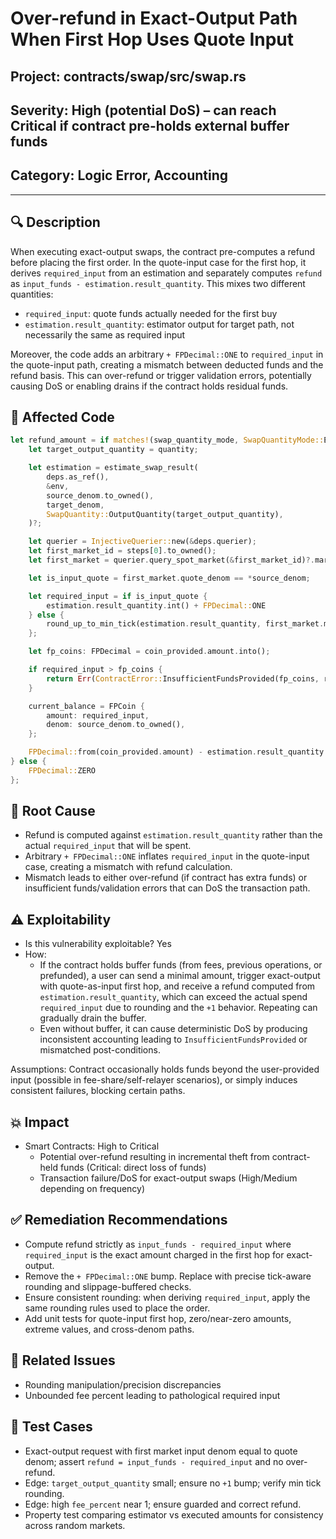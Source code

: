 # Over-refund in Exact-Output Path When First Hop Uses Quote Input

## Project: contracts/swap/src/swap.rs

## Severity: High (potential DoS) – can reach Critical if contract pre-holds external buffer funds

## Category: Logic Error, Accounting

---

## 🔍 Description
When executing exact-output swaps, the contract pre-computes a refund before placing the first order. In the quote-input case for the first hop, it derives `required_input` from an estimation and separately computes `refund` as `input_funds - estimation.result_quantity`. This mixes two different quantities:
- `required_input`: quote funds actually needed for the first buy
- `estimation.result_quantity`: estimator output for target path, not necessarily the same as required input

Moreover, the code adds an arbitrary `+ FPDecimal::ONE` to `required_input` in the quote-input path, creating a mismatch between deducted funds and the refund basis. This can over-refund or trigger validation errors, potentially causing DoS or enabling drains if the contract holds residual funds.

## 📜 Affected Code
```rust
let refund_amount = if matches!(swap_quantity_mode, SwapQuantityMode::ExactOutputQuantity(..)) {
    let target_output_quantity = quantity;

    let estimation = estimate_swap_result(
        deps.as_ref(),
        &env,
        source_denom.to_owned(),
        target_denom,
        SwapQuantity::OutputQuantity(target_output_quantity),
    )?;

    let querier = InjectiveQuerier::new(&deps.querier);
    let first_market_id = steps[0].to_owned();
    let first_market = querier.query_spot_market(&first_market_id)?.market.expect("market should be available");

    let is_input_quote = first_market.quote_denom == *source_denom;

    let required_input = if is_input_quote {
        estimation.result_quantity.int() + FPDecimal::ONE
    } else {
        round_up_to_min_tick(estimation.result_quantity, first_market.min_quantity_tick_size)
    };

    let fp_coins: FPDecimal = coin_provided.amount.into();

    if required_input > fp_coins {
        return Err(ContractError::InsufficientFundsProvided(fp_coins, required_input));
    }

    current_balance = FPCoin {
        amount: required_input,
        denom: source_denom.to_owned(),
    };

    FPDecimal::from(coin_provided.amount) - estimation.result_quantity
} else {
    FPDecimal::ZERO
};
```

## 🧠 Root Cause
- Refund is computed against `estimation.result_quantity` rather than the actual `required_input` that will be spent.
- Arbitrary `+ FPDecimal::ONE` inflates `required_input` in the quote-input case, creating a mismatch with refund calculation.
- Mismatch leads to either over-refund (if contract has extra funds) or insufficient funds/validation errors that can DoS the transaction path.

## ⚠️ Exploitability
- Is this vulnerability exploitable? Yes
- How:
  - If the contract holds buffer funds (from fees, previous operations, or prefunded), a user can send a minimal amount, trigger exact-output with quote-as-input first hop, and receive a refund computed from `estimation.result_quantity`, which can exceed the actual spend `required_input` due to rounding and the `+1` behavior. Repeating can gradually drain the buffer.
  - Even without buffer, it can cause deterministic DoS by producing inconsistent accounting leading to `InsufficientFundsProvided` or mismatched post-conditions.

Assumptions: Contract occasionally holds funds beyond the user-provided input (possible in fee-share/self-relayer scenarios), or simply induces consistent failures, blocking certain paths.

## 💥 Impact
- Smart Contracts: High to Critical
  - Potential over-refund resulting in incremental theft from contract-held funds (Critical: direct loss of funds)
  - Transaction failure/DoS for exact-output swaps (High/Medium depending on frequency)

## ✅ Remediation Recommendations
- Compute refund strictly as `input_funds - required_input` where `required_input` is the exact amount charged in the first hop for exact-output.
- Remove the `+ FPDecimal::ONE` bump. Replace with precise tick-aware rounding and slippage-buffered checks.
- Ensure consistent rounding: when deriving `required_input`, apply the same rounding rules used to place the order.
- Add unit tests for quote-input first hop, zero/near-zero amounts, extreme values, and cross-denom paths.

## 🔁 Related Issues
- Rounding manipulation/precision discrepancies
- Unbounded fee percent leading to pathological required input

## 🧪 Test Cases
- Exact-output request with first market input denom equal to quote denom; assert `refund = input_funds - required_input` and no over-refund.
- Edge: `target_output_quantity` small; ensure no `+1` bump; verify min tick rounding.
- Edge: high `fee_percent` near 1; ensure guarded and correct refund.
- Property test comparing estimator vs executed amounts for consistency across random markets.
